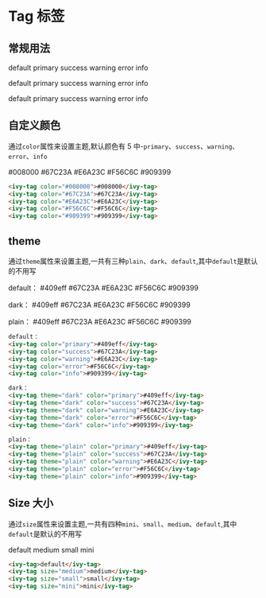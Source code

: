 # Tag 标签

## 常规用法

<ivy-tag>default</ivy-tag>
<ivy-tag color="primary">primary</ivy-tag>
<ivy-tag color="success">success</ivy-tag>
<ivy-tag color="warning">warning</ivy-tag>
<ivy-tag color="error">error</ivy-tag>
<ivy-tag color="info">info</ivy-tag>

<ivy-tag theme="plain">default</ivy-tag>
<ivy-tag theme="plain" color="primary">primary</ivy-tag>
<ivy-tag theme="plain" color="success">success</ivy-tag>
<ivy-tag theme="plain" color="warning">warning</ivy-tag>
<ivy-tag theme="plain" color="error">error</ivy-tag>
<ivy-tag theme="plain" color="info">info</ivy-tag>

<ivy-tag theme="dark">default</ivy-tag>
<ivy-tag theme="dark" color="primary">primary</ivy-tag>
<ivy-tag theme="dark" color="success">success</ivy-tag>
<ivy-tag theme="dark" color="warning">warning</ivy-tag>
<ivy-tag theme="dark" color="error">error</ivy-tag>
<ivy-tag theme="dark" color="info">info</ivy-tag>

<!-- <ivy-tag>主要标签</ivy-tag> -->

## 自定义颜色

通过`color`属性来设置主题,默认颜色有 5 中-`primary`、`success`、`warning`、`error`、`info`

<ivy-tag color="#008000">#008000</ivy-tag>
<ivy-tag color="#67C23A">#67C23A</ivy-tag>
<ivy-tag color="#E6A23C">#E6A23C</ivy-tag>
<ivy-tag color="#F56C6C">#F56C6C</ivy-tag>
<ivy-tag color="#909399">#909399</ivy-tag>

```html
<ivy-tag color="#008000">#008000</ivy-tag>
<ivy-tag color="#67C23A">#67C23A</ivy-tag>
<ivy-tag color="#E6A23C">#E6A23C</ivy-tag>
<ivy-tag color="#F56C6C">#F56C6C</ivy-tag>
<ivy-tag color="#909399">#909399</ivy-tag>
```

## theme

通过`theme`属性来设置主题,一共有三种`plain`、`dark`、`default`,其中`default`是默认的不用写

default：
<ivy-tag color="primary">#409eff</ivy-tag>
<ivy-tag color="success">#67C23A</ivy-tag>
<ivy-tag color="warning">#E6A23C</ivy-tag>
<ivy-tag color="error">#F56C6C</ivy-tag>
<ivy-tag color="info">#909399</ivy-tag>

dark：
<ivy-tag theme="dark" color="primary">#409eff</ivy-tag>
<ivy-tag theme="dark" color="success">#67C23A</ivy-tag>
<ivy-tag theme="dark" color="warning">#E6A23C</ivy-tag>
<ivy-tag theme="dark" color="error">#F56C6C</ivy-tag>
<ivy-tag theme="dark" color="info">#909399</ivy-tag>

plain：
<ivy-tag theme="plain" color="primary">#409eff</ivy-tag>
<ivy-tag theme="plain" color="success">#67C23A</ivy-tag>
<ivy-tag theme="plain" color="warning">#E6A23C</ivy-tag>
<ivy-tag theme="plain" color="error">#F56C6C</ivy-tag>
<ivy-tag theme="plain" color="info">#909399</ivy-tag>

```html
default：
<ivy-tag color="primary">#409eff</ivy-tag>
<ivy-tag color="success">#67C23A</ivy-tag>
<ivy-tag color="warning">#E6A23C</ivy-tag>
<ivy-tag color="error">#F56C6C</ivy-tag>
<ivy-tag color="info">#909399</ivy-tag>

dark：
<ivy-tag theme="dark" color="primary">#409eff</ivy-tag>
<ivy-tag theme="dark" color="success">#67C23A</ivy-tag>
<ivy-tag theme="dark" color="warning">#E6A23C</ivy-tag>
<ivy-tag theme="dark" color="error">#F56C6C</ivy-tag>
<ivy-tag theme="dark" color="info">#909399</ivy-tag>

plain：
<ivy-tag theme="plain" color="primary">#409eff</ivy-tag>
<ivy-tag theme="plain" color="success">#67C23A</ivy-tag>
<ivy-tag theme="plain" color="warning">#E6A23C</ivy-tag>
<ivy-tag theme="plain" color="error">#F56C6C</ivy-tag>
<ivy-tag theme="plain" color="info">#909399</ivy-tag>
```

## Size 大小

通过`size`属性来设置主题,一共有四种`mini`、`small`、`medium`、`default`,其中`default`是默认的不用写

<ivy-tag>default</ivy-tag>
<ivy-tag size="medium">medium</ivy-tag>
<ivy-tag size="small">small</ivy-tag>
<ivy-tag size="mini">mini</ivy-tag>

```html
<ivy-tag>default</ivy-tag>
<ivy-tag size="medium">medium</ivy-tag>
<ivy-tag size="small">small</ivy-tag>
<ivy-tag size="mini">mini</ivy-tag>
```
